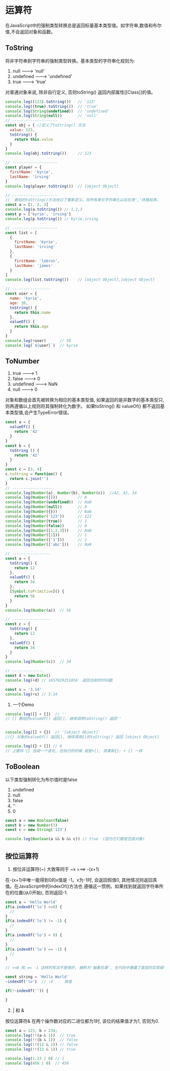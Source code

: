 # 运算符

  在JavaScript中的强制类型转换总是返回标量基本类型值。如字符串,数值和布尔值,不会返回对象和函数。

## ToString

  将非字符串到字符串的强制类型转换。基本类型的字符串化规则为:
1. null ---> 'null'
2. undefined ---> 'undefined'
3. true ---> 'true'

  对普通对象来说, 除非自行定义, 否则toString() 返回内部属性[[Class]]的值。

```js
console.log((123).toString())   // '123'
console.log((true).toString())  // 'true'
console.log(String(undefined))  // 'undefined'
console.log(String(null))       // 'null'
// --------------------
const obj = { //定义了toString() 方法
  value: 123,
  toString() {
    return this.value
  }
}
console.log(obj.toString())     // 123

// --------------------
const player = {
  firstName: 'kyrie',
  lastName: 'irving'
}
console.log(player.toString())  // [object Object]

// --------------------
//  数组的toString()方法经过了重新定义。将所有单元字符串化以后在用','拼接起来。
const a = [1, 2, 3]
console.log(a.toString()) // 1,2,3
const p = ['kyrie', 'irving']
console.log(p.toString()) // kyrie,irving

// --------------------
const list = [
  {
    firstName: 'kyrie',
    lastName: 'irving'
  },
  {
    firstName: 'lebron',
    lastName: 'james'
  }
]
console.log(list.toString())    // [object Object],[object Object]

// -----------------
const user = {
  name: 'kyrie',
  age: 30,
  toString() {
    return this.name
  },
  valueOf() {
    return this.age
  }
}
console.log(+user)      // 30
console.log(`${user}`)  // kyrie
```

## ToNumber

1. true      ---> 1
2. false     ---> 0
3. undefined ---> NaN
4. null      ---> 0

  对象和数组会首先被转换为相应的基本类型值, 如果返回的是非数字的基本类型只,则再遵循以上规则将其强制转化为数字。
  如果toString() 和 valueOf() 都不返回基本类型值,会产生TypeError错误。
```js
const a = {
  valueOf() {
    return '42'
  }
}
const b = {
  toString () {
    return '42'
  }
}
const c = [3, 4]
c.toString = function() {
  return c.join('')
}
// -----------------
console.log(Number(a), Number(b), Number(c))  //42, 42, 34
console.log(Number([]))         // 0
console.log(Number(undefined))  // NaN
console.log(Number(null))       // 0
console.log(Number({}))         // NaN
console.log(Number('123'))      // 123
console.log(Number(true))       // 1
console.log(Number(false))      // 0
console.log(Number([1,2,3]))    // NaN
console.log(Number([1]))        // 1
console.log(Number(['1']))      // 1
console.log(Number(['abc']))    // NaN

// -----------------
const a = {
  toString() {
    return 12
  },
  valueOf() {
    return 34
  },
  [Symbol.toPrimitive]() {
    return 56
  }
}
console.log(Number(a))  // 56

// -----------------
const c = {
  toString() {
    return 12
  },
  valueOf() {
    return 34
  }
}
console.log(Number(c))  // 34

// --------------
const d = new Date()
console.log(+d) // 1657029251856  返回当前的时间戳

const s = '3.14'
console.log(+s) // 3.14
```
1. 一个Demo

```js
console.log([] + [])  // ''
// [] 数组的valueOf() 返回[], 继续调用toString() 返回'' 


console.log([] + {})  // '[object Object]'
//{} 对象的valueOf() 返回{}, 继续调用{}的toString() 返回 [object Object]

console.log({} + []) // 0
// 上面将 {} 当成一个语句, 在执行的时候 就是+[], 效果和{}; + [] 一样
```

## ToBoolean

  以下类型强制转化为布尔值时是false
1. undefined
2. null
3. false
4. ''
5. 0

```js
const a = new Boolean(false)
const b = new Number(1)
const c = new String('123')

console.log(Boolean(a && b && c)) // true  (因为它们都是包装对象)
```
## 按位运算符

1. 按位非运算符(~) 大致等同于 ~x ===> -(x+1)

  在-(x+1)中唯一能得到0的x值是 -1。x为-1时, 会返回假值0, 其他情况则返回真值。在JavaScript中的indexOf()方法也
  遵循这一惯例。如果找到就返回字符串所在的位置(从0开始), 否则返回-1.
```js
const a = 'Hello World'
if(a.indexOf('lo') >=0) {
  //
}
if(a.indexOf('lo') != -1) {
  //
}
if(a.indexOf('lo') < 0) {
  // 
}
if(a.indexOf('lo') == -1) {
  //
}

// >=0 和 == -1 这样的写法不是很好, 被称为'抽象捡漏', 在代码中暴露了底层的实现细节。
```
```js
const string = 'Hello World'
~indexOf('lo')  // -4     真值

if(!~indexOf('')) {

}
```

2. | 和 & 

  按位运算符& 在两个操作数对应的二进位都为1时, 该位的结果值才为1, 否则为0.
  
```js
const a = 123, b = 234;
console.log(!!(a & 1))  // true
console.log(!!(b & 1))  // false
console.log(!!(12 & 1)) // false
console.log(!!(13 & 1)) // true

console.log(1.23 | 0) // 1
console.log(456 | 0)  // 456
```
